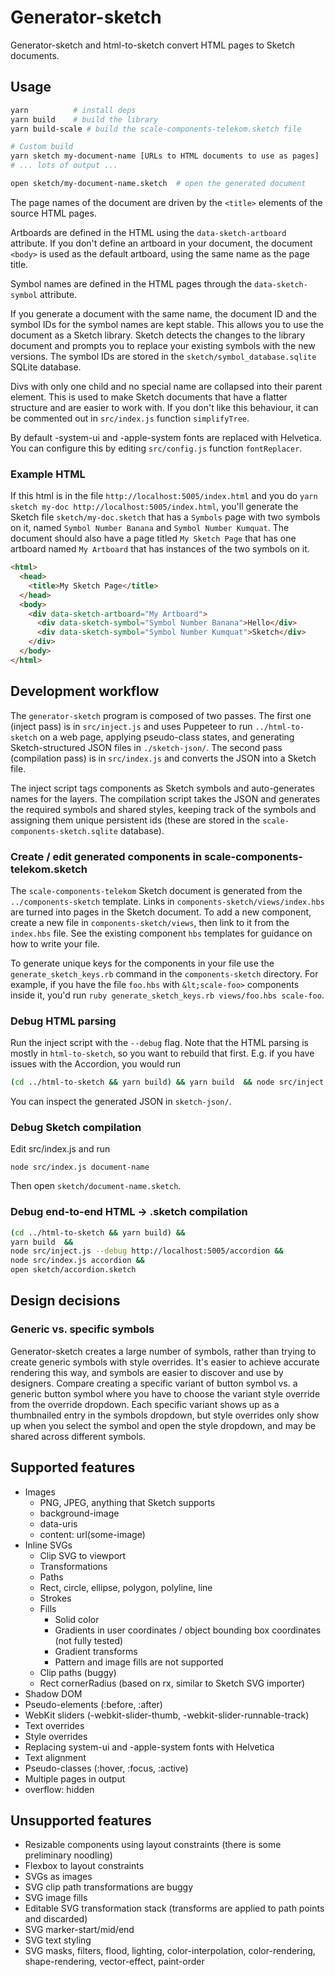 # Generator-sketch

Generator-sketch and html-to-sketch convert HTML pages to Sketch documents.

## Usage

```bash
yarn          # install deps
yarn build    # build the library
yarn build-scale # build the scale-components-telekom.sketch file

# Custom build
yarn sketch my-document-name [URLs to HTML documents to use as pages]
# ... lots of output ...

open sketch/my-document-name.sketch  # open the generated document
```

The page names of the document are driven by the `<title>` elements of the source HTML pages.

Artboards are defined in the HTML using the `data-sketch-artboard` attribute. If you don't define an artboard in your document, the document `<body>` is used as the default artboard, using the same name as the page title.

Symbol names are defined in the HTML pages through the `data-sketch-symbol` attribute.

If you generate a document with the same name, the document ID and the symbol IDs for the symbol names are kept stable. This allows you to use the document as a Sketch library. Sketch detects the changes to the library document and prompts you to replace your existing symbols with the new versions. The symbol IDs are stored in the `sketch/symbol_database.sqlite` SQLite database.

Divs with only one child and no special name are collapsed into their parent element. This is used to make Sketch documents that have a flatter structure and are easier to work with. If you don't like this behaviour, it can be commented out in `src/index.js` function `simplifyTree`.

By default -system-ui and -apple-system fonts are replaced with Helvetica. You can configure this by editing `src/config.js` function `fontReplacer`.

### Example HTML

If this html is in the file `http://localhost:5005/index.html` and you do `yarn sketch my-doc http://localhost:5005/index.html`, you'll generate the Sketch file `sketch/my-doc.sketch` that has a `Symbols` page with two symbols on it, named `Symbol Number Banana` and `Symbol Number Kumquat`. The document should also have a page titled `My Sketch Page` that has one artboard named `My Artboard` that has instances of the two symbols on it.

```html
<html>
  <head>
    <title>My Sketch Page</title>
  </head>
  <body>
    <div data-sketch-artboard="My Artboard">
      <div data-sketch-symbol="Symbol Number Banana">Hello</div>
      <div data-sketch-symbol="Symbol Number Kumquat">Sketch</div>
    </div>
  </body>
</html>
```

## Development workflow

The `generator-sketch` program is composed of two passes. The first one (inject pass) is in `src/inject.js` and uses Puppeteer to run `../html-to-sketch` on a web page, applying pseudo-class states, and generating Sketch-structured JSON files in `./sketch-json/`. The second pass (compilation pass) is in `src/index.js` and converts the JSON into a Sketch file.

The inject script tags components as Sketch symbols and auto-generates names for the layers. The compilation script takes the JSON and generates the required symbols and shared styles, keeping track of the symbols and assigning them unique persistent ids (these are stored in the `scale-components-sketch.sqlite` database).

### Create / edit generated components in scale-components-telekom.sketch

The `scale-components-telekom` Sketch document is generated from the `../components-sketch` template. Links in `components-sketch/views/index.hbs` are turned into pages in the Sketch document. To add a new component, create a new file in `components-sketch/views`, then link to it from the `index.hbs` file. See the existing component `hbs` templates for guidance on how to write your file.

To generate unique keys for the components in your file use the `generate_sketch_keys.rb` command in the `components-sketch` directory. For example, if you have the file `foo.hbs` with `&lt;scale-foo>` components inside it, you'd run `ruby generate_sketch_keys.rb views/foo.hbs scale-foo`.

### Debug HTML parsing

Run the inject script with the `--debug` flag. Note that the HTML parsing is mostly in `html-to-sketch`, so you want to rebuild that first.
E.g. if you have issues with the Accordion, you would run

```sh
(cd ../html-to-sketch && yarn build) && yarn build  && node src/inject.js --debug http://localhost:5005/accordion
```

You can inspect the generated JSON in `sketch-json/`.

### Debug Sketch compilation

Edit src/index.js and run

```
node src/index.js document-name
```

Then open `sketch/document-name.sketch`.

### Debug end-to-end HTML -> .sketch compilation

```sh
(cd ../html-to-sketch && yarn build) &&
yarn build  &&
node src/inject.js --debug http://localhost:5005/accordion &&
node src/index.js accordion &&
open sketch/accordion.sketch
```

## Design decisions

### Generic vs. specific symbols

Generator-sketch creates a large number of symbols, rather than trying to create generic symbols with style overrides. It's easier to achieve accurate rendering this way, and symbols are easier to discover and use by designers. Compare creating a specific variant of button symbol vs. a generic button symbol where you have to choose the variant style override from the override dropdown. Each specific variant shows up as a thumbnailed entry in the symbols dropdown, but style overrides only show up when you select the symbol and open the style dropdown, and may be shared across different symbols.

## Supported features

- Images
  - PNG, JPEG, anything that Sketch supports
  - background-image
  - data-uris
  - content: url(some-image)
- Inline SVGs
  - Clip SVG to viewport
  - Transformations
  - Paths
  - Rect, circle, ellipse, polygon, polyline, line
  - Strokes
  - Fills
    - Solid color
    - Gradients in user coordinates / object bounding box coordinates (not fully tested)
    - Gradient transforms
    - Pattern and image fills are not supported
  - Clip paths (buggy)
  - Rect cornerRadius (based on rx, similar to Sketch SVG importer)
- Shadow DOM
- Pseudo-elements (:before, :after)
- WebKit sliders (-webkit-slider-thumb, -webkit-slider-runnable-track)
- Text overrides
- Style overrides
- Replacing system-ui and -apple-system fonts with Helvetica
- Text alignment
- Pseudo-classes (:hover, :focus, :active)
- Multiple pages in output
- overflow: hidden

## Unsupported features

- Resizable components using layout constraints (there is some preliminary noodling)
- Flexbox to layout constraints
- SVGs as images
- SVG clip path transformations are buggy
- SVG image fills
- Editable SVG transformation stack (transforms are applied to path points and discarded)
- SVG marker-start/mid/end
- SVG text styling
- SVG masks, filters, flood, lighting, color-interpolation, color-rendering, shape-rendering, vector-effect, paint-order
